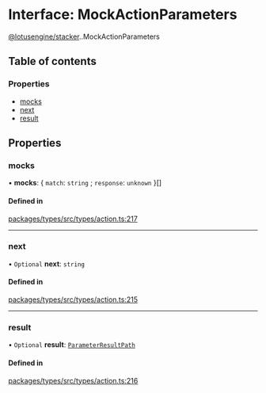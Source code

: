 # Interface: MockActionParameters

[@lotusengine/stacker](../wiki/@lotusengine.stacker).[<internal>](../wiki/@lotusengine.stacker.%3Cinternal%3E).MockActionParameters

## Table of contents

### Properties

- [mocks](../wiki/@lotusengine.stacker.%3Cinternal%3E.MockActionParameters#mocks)
- [next](../wiki/@lotusengine.stacker.%3Cinternal%3E.MockActionParameters#next)
- [result](../wiki/@lotusengine.stacker.%3Cinternal%3E.MockActionParameters#result)

## Properties

### mocks

• **mocks**: { `match`: `string` ; `response`: `unknown`  }[]

#### Defined in

[packages/types/src/types/action.ts:217](https://github.com/lotusengine/sdk/blob/fdb90a3/packages/types/src/types/action.ts#L217)

___

### next

• `Optional` **next**: `string`

#### Defined in

[packages/types/src/types/action.ts:215](https://github.com/lotusengine/sdk/blob/fdb90a3/packages/types/src/types/action.ts#L215)

___

### result

• `Optional` **result**: [`ParameterResultPath`](../wiki/@lotusengine.stacker.%3Cinternal%3E#parameterresultpath)

#### Defined in

[packages/types/src/types/action.ts:216](https://github.com/lotusengine/sdk/blob/fdb90a3/packages/types/src/types/action.ts#L216)
